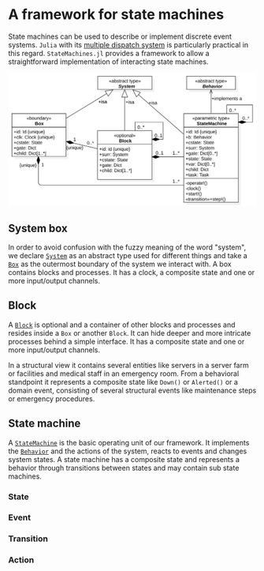 # A framework for state machines

State machines can be used to describe or implement discrete event systems. `Julia` with its [multiple dispatch system](https://docs.julialang.org/en/v1/manual/methods/#Methods-1) is particularly practical in this regard. `StateMachines.jl` provides a framework to allow a straightforward implementation of interacting state machines.

![UML class diagram](images/SM_classes.svg)

## System box

In order to avoid confusion with the fuzzy meaning of the word "system", we declare
[`System`](@ref) as an abstract type used for different things and take a [`Box`](@ref)
as the outermost boundary of the system we interact with. A box contains blocks and
processes. It has a clock, a composite state and one or more input/output channels.

## Block

A [`Block`](@ref) is optional and a container of other blocks and processes and resides
inside a `Box` or another `Block`. It can hide deeper and more intricate processes
behind a simple interface. It has a composite state and one or more input/output channels.

In a structural view it contains several entities like servers in a server
farm or facilities and medical staff in an emergency room. From a behavioral standpoint
it represents a composite state like `Down()` or `Alerted()` or a domain event, consisting of several structural events like maintenance steps or emergency procedures.   

## State machine

A [`StateMachine`](@ref) is the basic operating unit of our framework. It implements the [`Behavior`](@ref) and the actions of the system, reacts to events and changes system states. A state machine has a composite state and represents a behavior through transitions between states and may contain sub state machines.

### State

### Event

### Transition

### Action
